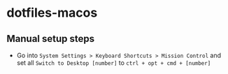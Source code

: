 # dotfiles-macos

## Manual setup steps

- Go into `System Settings > Keyboard Shortcuts > Mission Control` and set all `Switch to Desktop [number]` to `ctrl + opt + cmd + [number]`
